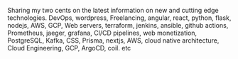 Sharing my two cents on the latest information on
new and cutting edge technologies. DevOps, wordpress, 
Freelancing, angular, react, python, flask, nodejs, AWS, GCP, 
Web servers, terraform, jenkins, ansible, github actions,
Prometheus, jaeger, grafana, CI/CD pipelines, web monetization,  
PostgreSQL, Kafka, CSS, Prisma, nextjs, AWS, cloud native architecture,
Cloud Engineering, GCP, ArgoCD, coil. etc

